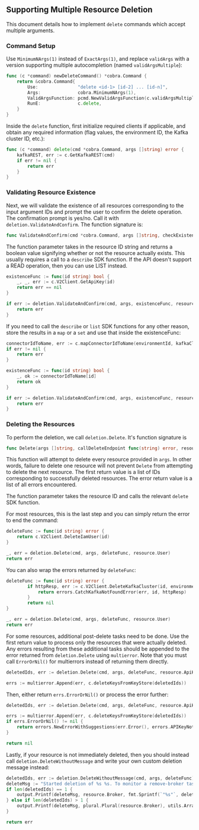 ## Supporting Multiple Resource Deletion

This document details how to implement `delete` commands which accept multiple arguments.

### Command Setup

Use `MinimumNArgs(1)` instead of `ExactArgs(1)`, and replace `validArgs` with a version supporting multiple autocompletion (named `validArgsMultiple`):

```go
func (c *command) newDeleteCommand() *cobra.Command {
    return &cobra.Command{
        Use:               "delete <id-1> [id-2] ... [id-n]",
        Args:              cobra.MinimumNArgs(1),
        ValidArgsFunction: pcmd.NewValidArgsFunction(c.validArgsMultiple),
        RunE:              c.delete,
    }
}
```

Inside the `delete` function, first initialize required clients if applicable, and obtain any required information (flag values, the environment ID, the Kafka cluster ID, etc.):

```go
func (c *command) delete(cmd *cobra.Command, args []string) error {
	kafkaREST, err := c.GetKafkaREST(cmd)
	if err != nil {
		return err
	}
}
```

### Validating Resource Existence

Next, we will validate the existence of all resources corresponding to the input argument IDs and prompt the user to confirm the delete operation.
The confirmation prompt is yes/no. Call it with `deletion.ValidateAndConfirm`.
The function signature is:

```go
func ValidateAndConfirm(cmd *cobra.Command, args []string, checkExistence func(string) bool, resourceType) error
```

The function parameter takes in the resource ID string and returns a boolean value signifying whether or not the resource actually exists.
This usually requires a call to a `describe` SDK function. If the API doesn't support a READ operation, then you can use LIST instead.

```go
existenceFunc := func(id string) bool {
    _, _, err := c.V2Client.GetApiKey(id)
    return err == nil
}

if err := deletion.ValidateAndConfirm(cmd, args, existenceFunc, resource.ApiKey); err != nil {
    return err
}
```

If you need to call the `describe` or `list` SDK functions for any other reason, store the results in a `map` or a `set` and use that inside the existenceFunc:

```go
connectorIdToName, err := c.mapConnectorIdToName(environmentId, kafkaCluster.ID)
if err != nil {
    return err
}

existenceFunc := func(id string) bool {
    _, ok := connectorIdToName[id]
    return ok
}

if err := deletion.ValidateAndConfirm(cmd, args, existenceFunc, resource.Connector); err != nil {
    return err
}
```

### Deleting the Resources

To perform the deletion, we call `deletion.Delete`. It's function signature is

```go
func Delete(args []string, callDeleteEndpoint func(string) error, resourceType string) ([]string, error)
```

This function will attempt to delete every resource provided in `args`. In other words, failure to delete one resource will not prevent `Delete` from attempting to delete the next resource.
The first return value is a list of IDs corresponding to successfully deleted resources. The error return value is a list of all errors encountered.

The function parameter takes the resource ID and calls the relevant `delete` SDK function.

For most resources, this is the last step and you can simply return the error to end the command:

```go
deleteFunc := func(id string) error {
    return c.V2Client.DeleteIamUser(id)
}

_, err = deletion.Delete(cmd, args, deleteFunc, resource.User)
return err
```

You can also wrap the errors returned by `deleteFunc`:

```go
deleteFunc := func(id string) error {
		if httpResp, err := c.V2Client.DeleteKafkaCluster(id, environmentId); err != nil {
			return errors.CatchKafkaNotFoundError(err, id, httpResp)
		}
		return nil
}

_, err = deletion.Delete(cmd, args, deleteFunc, resource.User)
return err
```

For some resources, additional post-delete tasks need to be done. Use the first return value to process only the resources that were actually deleted.
Any errors resulting from these additional tasks should be appended to the error returned from `deletion.Delete` using `multierror`.
Note that you must call `ErrorOrNil()` for multierrors instead of returning them directly.

```go
deletedIds, err := deletion.Delete(cmd, args, deleteFunc, resource.ApiKey)

errs := multierror.Append(err, c.deleteKeysFromKeyStore(deletedIds))
```

Then, either return `errs.ErrorOrNil()` or process the error further:

```go
deletedIds, err := deletion.Delete(cmd, args, deleteFunc, resource.ApiKey)

errs := multierror.Append(err, c.deleteKeysFromKeyStore(deletedIds))
if errs.ErrorOrNil() != nil {
    return errors.NewErrorWithSuggestions(err.Error(), errors.APIKeyNotFoundSuggestions)
}

return nil
```

Lastly, if your resource is not immediately deleted, then you should instead call `deletion.DeleteWithoutMessage` and write your own custom deletion message instead:

```go
deletedIds, err := deletion.DeleteWithoutMessage(cmd, args, deleteFunc)
deleteMsg := "Started deletion of %s %s. To monitor a remove-broker task run `confluent kafka broker task list <id> --task-type remove-broker`.\n"
if len(deletedIds) == 1 {
    output.Printf(deleteMsg, resource.Broker, fmt.Sprintf(`"%s"`, deletedIds[0]))
} else if len(deletedIds) > 1 {
    output.Printf(deleteMsg, plural.Plural(resource.Broker), utils.ArrayToCommaDelimitedString(deletedIds, "and"))
}

return err
```
